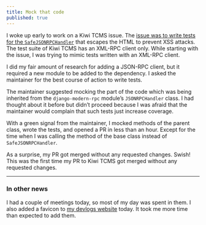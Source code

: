 ```yaml
---
title: Mock that code
published: true
---
```


I woke up early to work on a  Kiwi TCMS issue.
The [issue was to write tests for the `SafeJSONRPCHandler`]()
that escapes the HTML to prevent XSS attacks. The test suite of Kiwi TCMS has
an XML-RPC client only. While starting with the issue, I was trying to mimic
tests written with an XML-RPC client.

I did my fair amount of research for adding a JSON-RPC client, but it required
a new module to be added to the dependency. I asked the maintainer for the
best course of action to write tests.

The maintainer suggested mocking the part of the code which was being
inherited from the `django-modern-rpc` module’s `JSONRPCHandler` class.
I had thought about it before but didn’t proceed because I was afraid that the
maintainer would complain that such tests just increase coverage.

With a green signal from the maintainer, I mocked methods of the parent class,
wrote the tests, and opened a PR in less than an hour. Except for the time
when I was calling the method of the base class instead of
`SafeJSONRPCHandler`.

As a surprise, my PR got merged without any requested changes. Swish! This was
the first time my PR to Kiwi TCMS got merged without any requested changes.

-----------------

### In other news

I had a couple of meetings today, so most of my day was spent in them. I also
added a favicon to [my devlogs website](https://pandafy.me) today.
It took me more time than expected to add them.
